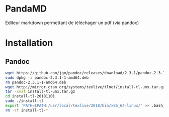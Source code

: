 # PandaMD
Editeur markdown permettant de téléchager un pdf (via pandoc)

# Installation
## Pandoc
```sh
wget https://github.com/jgm/pandoc/releases/download/2.3.1/pandoc-2.3.1-1-amd64.deb
sudo dpkg -i pandoc-2.3.1-1-amd64.deb
rm pandoc-2.3.1-1-amd64.deb
wget http://mirror.ctan.org/systems/texlive/tlnet/install-tl-unx.tar.gz
tar -xvzf install-tl-unx.tar.gz 
cd install-tl-20181101
sudo ./install-tl
export 'PATH=$PATH:/usr/local/texlive/2018/bin/x86_64-linux/' >> .bash_profile
rm -rf install-tl-*
```
